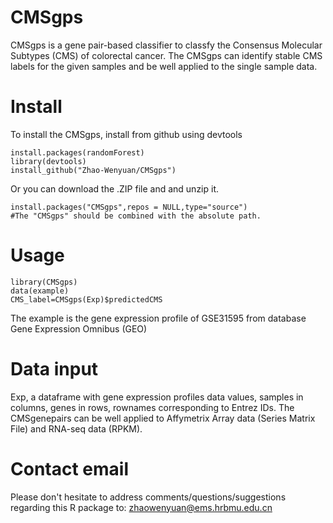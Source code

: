 # CMSgps
CMSgps is a gene pair-based classifier to classfy the Consensus Molecular Subtypes (CMS) of colorectal cancer. The CMSgps can  identify stable CMS labels for the given samples and be well applied to the single sample data.

# Install
To install the CMSgps, install from github using devtools
```
install.packages(randomForest)
library(devtools)
install_github("Zhao-Wenyuan/CMSgps")
```
Or you can download the .ZIP file and and unzip it.
```
install.packages("CMSgps",repos = NULL,type="source")
#The "CMSgps" should be combined with the absolute path.
```
# Usage
```
library(CMSgps)
data(example)
CMS_label=CMSgps(Exp)$predictedCMS
```
The example is the gene expression profile of GSE31595 from database Gene Expression Omnibus (GEO)
# Data input
Exp, a dataframe with gene expression profiles data values, samples in columns, genes in rows, rownames corresponding to Entrez IDs. 
The CMSgenepairs can be well applied to Affymetrix Array data (Series Matrix File) and RNA-seq data (RPKM). 

# Contact email
Please don't hesitate to address comments/questions/suggestions regarding this R package to:
zhaowenyuan@ems.hrbmu.edu.cn
